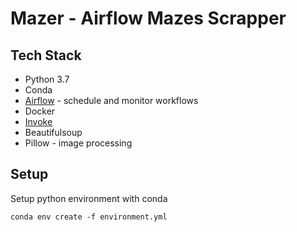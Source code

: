 # Mazer - Airflow Mazes Scrapper

## Tech Stack
- Python 3.7
- Conda
- [Airflow](https://airflow.apache.org/) - schedule and monitor workflows
- Docker
- [Invoke](http://www.pyinvoke.org/)
- Beautifulsoup
- Pillow - image processing 


## Setup

Setup python environment with conda
```
conda env create -f environment.yml
```




